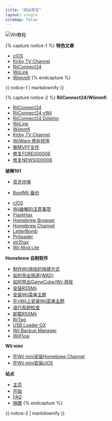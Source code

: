 ```yaml
---
title: "网站导览"
layout: single
sitemap: false
---
```


![Wii教程](/images/WiiTutorials.jpg)

{% capture notice-1 %}
**特色文章**

+ [cIOS](cios)
+ [Kirby TV Channel](kirby-tv)
+ [RiiConnect24](riiconnect24)
+ [WiiLink](wiilink)
+ [Wiimmfi](wiimmfi)
{% endcapture %}
<div class="notice--info">{{ notice-1 | markdownify }}</div>

{% capture notice-2 %}
**RiiConnect24/Wiimmfi**
+ [RiiConnect24](riiconnect24)
+ [RiiConnect24 vWii](riiconnect24-vwii)
+ [RiiConnect24 Dolphin](riiconnect24-dolphin)
+ [WiiLink](wiilink)
+ [Wiimmfi](wiimmfi)
+ [Kirby TV Channel](kirby-tv)
+ [WiiWare 修补程序](wiiwarepatcher)
+ [删除VFF文件](deleting-vffs)
+ [修复FORE000006](riiconnect24-batteryfix)
+ [修复NEWS000006](news000006)

**破解101**
+ [蓝牙炸弹](bluebomb)
* [BootMii 备份](bootmii)
+ [cIOS](cios)
+ [Wii破解的注意事项](dosanddonts)
+ [FlashHax](flashhax)
+ [Homebrew Browser](hbb)
+ [Homebrew Channel](hbc)
+ [LetterBomb](letterbomb)
+ [Priiloader](priiloader)
+ [str2hax](str2hax)
+ [Wii Mod Lite](wiimodlite)

**Homebrew 自制软件**
+ [制作Wii游戏的快捷方式](wiigsc)
+ [如何导出频道(WAD)](dump-wads)
+ [如何导出GameCube/Wii 游戏](dump-games)
+ [安装RSSMii](rssmii)
+ [安装Wii菜单主题](themes)
+ [在vWii上安装Wii菜单主题](themes-vwii)
+ [进行系统检查](syscheck)
+ [卸载RSSMii](rssmii-remove)
+ [RiiTag](riitag)
+ [USB Loader GX](usbloadergx)
+ [Wii Backup Manager](wiibackupmanager)
+ [WiiFlow](wiiflow)

**Wii mini**
+ [在Wii mini安装Homebrew Channel](hbc-mini)
+ [在Wii mini安装cIOS](cios-mini)

**站点**
+ [主页](/)
+ [开始](get-started)
+ [FAQ](faq)
+ [捐赠](donations)
{% endcapture %}
<div class="notice--primary">{{ notice-2 | markdownify }}</div>
